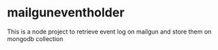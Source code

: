 # mailguneventholder
This is a node project to retrieve event log on mailgun and store them on mongodb collection
